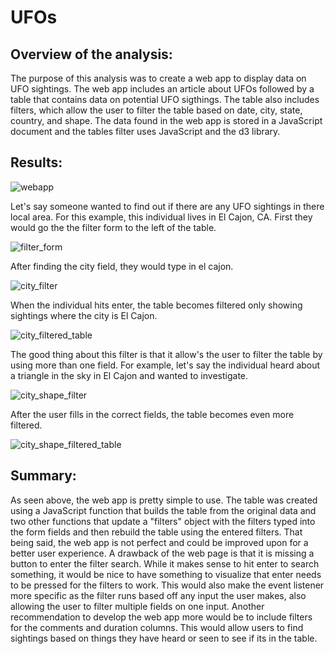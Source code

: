 # UFOs
## Overview of the analysis:
The purpose of this analysis was to create a web app to display data on UFO sightings. The web app includes an article about UFOs followed by a table that contains data on potential UFO sigthings. The table also includes filters, which allow the user to filter the table based on date, city, state, country, and shape. The data found in the web app is stored in a JavaScript document and the tables filter uses JavaScript and the d3 library.
## Results:
![webapp](https://user-images.githubusercontent.com/107213807/185769640-43fe3028-74f2-45ed-9c34-27a8c0955242.png)

Let's say someone wanted to find out if there are any UFO sightings in there local area. For this example, this individual lives in El Cajon, CA. First they would go the the filter form to the left of the table.

![filter_form](https://user-images.githubusercontent.com/107213807/185769711-d181ad85-ad53-40aa-a62a-82d54bb0e2c2.png)

After finding the city field, they would type in el cajon.

![city_filter](https://user-images.githubusercontent.com/107213807/185769725-e88e38e1-923c-4223-a87d-b2d54577eb3e.png)

When the individual hits enter, the table becomes filtered only showing sightings where the city is El Cajon.

![city_filtered_table](https://user-images.githubusercontent.com/107213807/185769751-8f05a8f2-bd89-4cd4-9cc4-6587ee35df41.png)

The good thing about this filter is that it allow's the user to filter the table by using more than one field. For example, let's say the individual heard about a triangle in the sky in El Cajon and wanted to investigate. 

![city_shape_filter](https://user-images.githubusercontent.com/107213807/185769841-a841c996-c4b8-44ca-b920-e95a61ccaa76.png)

After the user fills in the correct fields, the table becomes even more filtered.

![city_shape_filtered_table](https://user-images.githubusercontent.com/107213807/185769853-e33c0cb1-902d-42af-9268-920e2e9626e8.png)

## Summary:
As seen above, the web app is pretty simple to use. The table was created using a JavaScript function that builds the table from the original data and two other functions that update a "filters" object with the filters typed into the form fields and then rebuild the table using the entered filters. That being said, the web app is not perfect and could be improved upon for a better user experience. A drawback of the web page is that it is missing a button to enter the filter search. While it makes sense to hit enter to search something, it would be nice to have something to visualize that enter needs to be pressed for the filters to work. This would also make the event listener more specific as the filter runs based off any input the user makes, also allowing the user to filter multiple fields on one input. Another recommendation to develop the web app more would be to include filters for the comments and duration columns. This would allow users to find sightings based on things they have heard or seen to see if its in the table.

